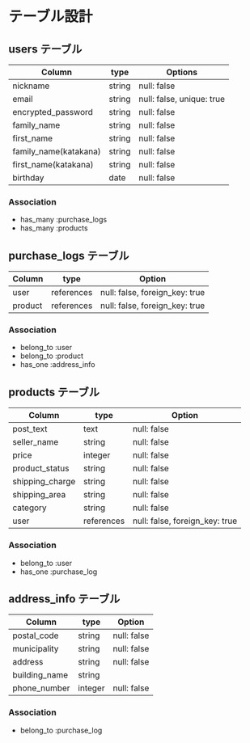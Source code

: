 # テーブル設計

## users テーブル

  | Column                | type   | Options                   |
  | --------------------- | ------ | ------------------------- |
  | nickname              | string | null: false               |
  | email                 | string | null: false, unique: true |
  | encrypted_password    | string | null: false               |
  | family_name           | string | null: false               |
  | first_name            | string | null: false               |
  | family_name(katakana) | string | null: false               |
  | first_name(katakana)  | string | null: false               |
  | birthday              | date   | null: false               |

  ### Association

  - has_many :purchase_logs
  - has_many :products

  ## purchase_logs テーブル

  | Column   | type       | Option                         |
  | -------- | ---------- | ------------------------------ |
  | user     | references | null: false, foreign_key: true |
  | product  | references | null: false, foreign_key: true |

  ### Association

  - belong_to :user
  - belong_to :product
  - has_one :address_info

  ## products テーブル

  | Column          | type       | Option      |
  | --------------- | ---------- | ----------- |
  | post_text       | text       | null: false |
  | seller_name     | string     | null: false |
  | price           | integer    | null: false |
  | product_status  | string     | null: false |
  | shipping_charge | string     | null: false |
  | shipping_area   | string     | null: false |
  | category        | string     | null: false |
  | user            | references | null: false, foreign_key: true |

  ### Association

  - belong_to :user
  - has_one :purchase_log

  ## address_info テーブル
  | Column        | type    | Option      |
  | ------------- | ------- | ----------  |
  | postal_code   | string  | null: false |
  | municipality  | string  | null: false |
  | address       | string  | null: false |
  | building_name | string  |             |
  | phone_number  | integer | null: false |

  ### Association

  - belong_to :purchase_log